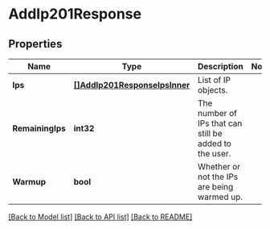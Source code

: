 # AddIp201Response

## Properties

Name | Type | Description | Notes
------------ | ------------- | ------------- | -------------
**Ips** | [**[]AddIp201ResponseIpsInner**](AddIp201ResponseIpsInner.md) | List of IP objects. |
**RemainingIps** | **int32** | The number of IPs that can still be added to the user. |
**Warmup** | **bool** | Whether or not the IPs are being warmed up. |

[[Back to Model list]](../README.md#documentation-for-models) [[Back to API list]](../README.md#documentation-for-api-endpoints) [[Back to README]](../README.md)


